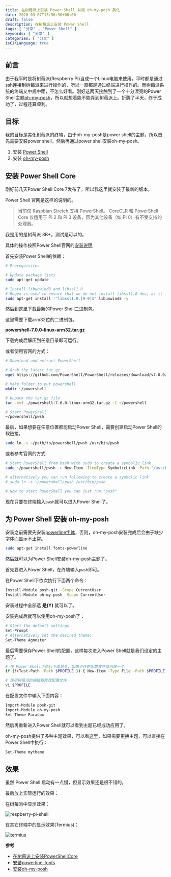 ```yaml
---
title: 在树莓派上安装 Power Shell 并用 oh-my-posh 美化
date: 2020-03-07T15:56:50+08:00
draft: false
description: 在树莓派上安装 Power Shell
tags: [ "分享" , "Power Shell" ]
keywords: [ "分享" ]
categories: [ "分享" ]
isCJKLanguage: true
---
```


## 前言

由于我平时是将树莓派(Respberry Pi)当成一个Linux电脑来使用，平时都是通过ssh连接到树莓派来进行操作的，所以一直都是通过终端进行操作的。而树莓派系统的终端又中规中距，不怎么好看。刚好这两天接触到了一个十分漂亮的Power Shell主题[oh-my-posh](https://github.com/JanDeDobbeleer/oh-my-posh)，所以就想着能不能弄到树莓派上。折腾了半天，终于成功了，过程还算顺利。

## 目标

我的目标是美化树莓派的终端，由于oh-my-posh是power shell的主题，所以首先需要安装power shell，然后再通过power shell安装oh-my-posh。

1. 安装 [Power Shell](https://github.com/PowerShell/PowerShell)
2. 安装 [oh-my-posh](https://github.com/JanDeDobbeleer/oh-my-posh)

## 安装 Power Shell Core

刚好前几天Power Shell Core 7发布了，所以我这里就安装了最新的版本。

Power Shell 官网是这样的说明的。

> 当前仅 Raspbian Stretch 支持 PowerShell。
> CoreCLR 和 PowerShell Core 仅适用于 Pi 2 和 Pi 3 设备，因为其他设备（如 Pi 0）有不受支持的处理器。

我是用的是树莓派 3B+，测试是可以的。

具体的操作按照Power Shell官网的[安装说明](https://docs.microsoft.com/zh-cn/powershell/scripting/install/installing-powershell-core-on-linux?view=powershell-7#raspbian)

首先安装Power Shell的依赖：

``` sh
# Prerequisites

# Update package lists
sudo apt-get update

# Install libunwind8 and libssl1.0
# Regex is used to ensure that we do not install libssl1.0-dev, as it is a variant that is not required
sudo apt-get install '^libssl1.0.[0-9]$' libunwind8 -y
```

然后到[这里](https://github.com/PowerShell/PowerShell/releases)下载最新的Power Shell二进制包。

这里需要下载arm32位的二进制包。

**powershell-7.0.0-linux-arm32.tar.gz**

下载完成后解压到任意目录即可运行。

或者使用官网的方式：

``` sh
# Download and extract PowerShell

# Grab the latest tar.gz
wget https://github.com/PowerShell/PowerShell/releases/download/v7.0.0/powershell-7.0.0-linux-arm32.tar.gz

# Make folder to put powershell
mkdir ~/powershell

# Unpack the tar.gz file
tar -xvf ./powershell-7.0.0-linux-arm32.tar.gz -C ~/powershell

# Start PowerShell
~/powershell/pwsh
```

最后，如果想要在任意位置都能启动Power Shell，需要创建启动Power Shell的软链接。

``` sh
sudo ln -s ~/path/to/powershell/pwsh /usr/bin/pwsh
```

或者参考官网的方式:

``` sh
# Start PowerShell from bash with sudo to create a symbolic link
sudo ~/powershell/pwsh -c New-Item -ItemType SymbolicLink -Path "/usr/bin/pwsh" -Target "\$PSHOME/pwsh" -Force

# alternatively you can run following to create a symbolic link
# sudo ln -s ~/powershell/pwsh /usr/bin/pwsh

# Now to start PowerShell you can just run "pwsh"
```

现在只要在终端输入`pwsh`就可以进入Power Shell了。

## 为 Power Shell 安装 oh-my-posh

安装之前需要先安装[powerline字体](https://github.com/powerline/fonts)，否则，oh-my-posh安装完成后会由于缺少字体而显示不正常。

``` sh
sudo apt-get install fonts-powerline
```

然后就可以为Power Shell安装oh-my-posh主题了。

首先要进入Power Shell，在终端输入`pwsh`即可。

在Power Shell下依次执行下面两个命令：

``` sh
Install-Module posh-git -Scope CurrentUser
Install-Module oh-my-posh -Scope CurrentUser
```

安装过程中全部选 **是(Y)** 就可以了。

安装完成后就可以使用oh-my-posh了：

``` sh
# Start the default settings
Set-Prompt
# Alternatively set the desired theme:
Set-Theme Agnoster
```

最后需要保存Power Shell的配置，这样每次进入Power Shell就是我们设定的主题了。

``` sh
# 在 Power Shell下执行下面命令，如果不存在配置文件就创建一个
if (!(Test-Path -Path $PROFILE )) { New-Item -Type File -Path $PROFILE -Force }

# 使用树莓派的编辑器修改配置文件
vi $PROFILE
```

在配置文件中输入下面内容：

``` sh
Import-Module posh-git
Import-Module oh-my-posh
Set-Theme Paradox
```

然后再重新进入Power Shell就可以看到主题已经成功应用了。

oh-my-posh提供了多种主题效果，可以看[这里](https://github.com/JanDeDobbeleer/oh-my-posh#themes)，如果需要更换主题，可以直接在Power Shell中执行：

``` sh
Set-Theme mytheme
```

## 效果

虽然 Power Shell 启动有一点慢，但显示效果还是很不错的。

最后放上实际运行的效果：

在树莓派中显示效果：

![respberry-pi-shell](https://cdn.jsdelivr.net/gh/kira-96/kira-96.github.io@gh-pages/images/raspberry-pi-shell-oh-my-posh.png)

在其它终端中的显示效果(Termius)：

![termius](https://cdn.jsdelivr.net/gh/kira-96/kira-96.github.io@gh-pages/images/termius-oh-my-posh.png)

**参考**

- [在树莓派上安装PowerShellCore](https://docs.microsoft.com/zh-cn/powershell/scripting/install/installing-powershell-core-on-linux?view=powershell-7#raspbian)
- [安装powerline-fonts](https://github.com/powerline/fonts)
- [安装oh-my-posh](https://github.com/JanDeDobbeleer/oh-my-posh)
